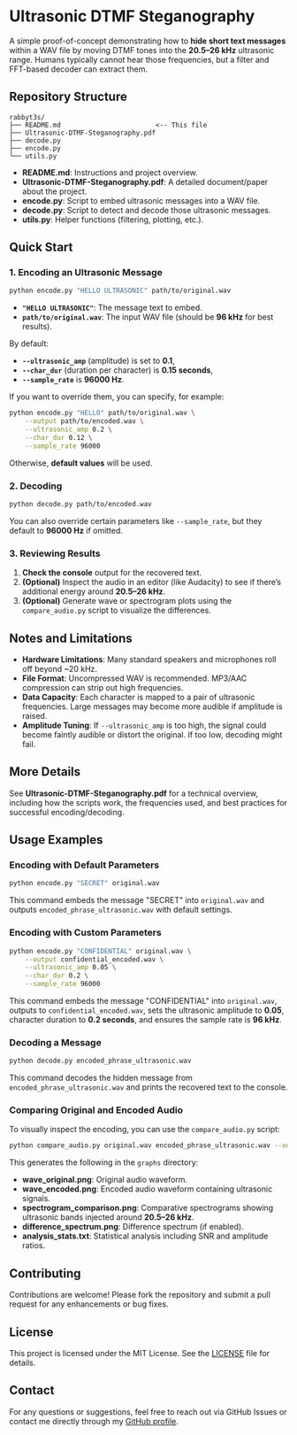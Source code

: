 

# Ultrasonic DTMF Steganography

A simple proof-of-concept demonstrating how to **hide short text messages** within a WAV file by moving DTMF tones into the **20.5–26 kHz** ultrasonic range. Humans typically cannot hear those frequencies, but a filter and FFT-based decoder can extract them.

## Repository Structure

```
rabbyt3s/
├── README.md                        <-- This file
├── Ultrasonic-DTMF-Steganography.pdf
├── decode.py
├── encode.py
└── utils.py
```

- **README.md**: Instructions and project overview.  
- **Ultrasonic-DTMF-Steganography.pdf**: A detailed document/paper about the project.  
- **encode.py**: Script to embed ultrasonic messages into a WAV file.  
- **decode.py**: Script to detect and decode those ultrasonic messages.  
- **utils.py**: Helper functions (filtering, plotting, etc.).

## Quick Start

### 1. Encoding an Ultrasonic Message

```bash
python encode.py "HELLO ULTRASONIC" path/to/original.wav
```

- **`"HELLO ULTRASONIC"`**: The message text to embed.
- **`path/to/original.wav`**: The input WAV file (should be **96 kHz** for best results).

By default:
- **`--ultrasonic_amp`** (amplitude) is set to **0.1**,  
- **`--char_dur`** (duration per character) is **0.15 seconds**,  
- **`--sample_rate`** is **96000 Hz**.

If you want to override them, you can specify, for example:

```bash
python encode.py "HELLO" path/to/original.wav \
    --output path/to/encoded.wav \
    --ultrasonic_amp 0.2 \
    --char_dur 0.12 \
    --sample_rate 96000
```

Otherwise, **default values** will be used.

### 2. Decoding

```bash
python decode.py path/to/encoded.wav
```

You can also override certain parameters like `--sample_rate`, but they default to **96000 Hz** if omitted.

### 3. Reviewing Results

1. **Check the console** output for the recovered text.  
2. **(Optional)** Inspect the audio in an editor (like Audacity) to see if there’s additional energy around **20.5–26 kHz**.  
3. **(Optional)** Generate wave or spectrogram plots using the `compare_audio.py` script to visualize the differences.

## Notes and Limitations

- **Hardware Limitations**: Many standard speakers and microphones roll off beyond ~20 kHz.  
- **File Format**: Uncompressed WAV is recommended. MP3/AAC compression can strip out high frequencies.  
- **Data Capacity**: Each character is mapped to a pair of ultrasonic frequencies. Large messages may become more audible if amplitude is raised.  
- **Amplitude Tuning**: If `--ultrasonic_amp` is too high, the signal could become faintly audible or distort the original. If too low, decoding might fail.

## More Details

See **Ultrasonic-DTMF-Steganography.pdf** for a technical overview, including how the scripts work, the frequencies used, and best practices for successful encoding/decoding.

## Usage Examples

### Encoding with Default Parameters

```bash
python encode.py "SECRET" original.wav
```

This command embeds the message "SECRET" into `original.wav` and outputs `encoded_phrase_ultrasonic.wav` with default settings.

### Encoding with Custom Parameters

```bash
python encode.py "CONFIDENTIAL" original.wav \
    --output confidential_encoded.wav \
    --ultrasonic_amp 0.05 \
    --char_dur 0.2 \
    --sample_rate 96000
```

This command embeds the message "CONFIDENTIAL" into `original.wav`, outputs to `confidential_encoded.wav`, sets the ultrasonic amplitude to **0.05**, character duration to **0.2 seconds**, and ensures the sample rate is **96 kHz**.

### Decoding a Message

```bash
python decode.py encoded_phrase_ultrasonic.wav
```

This command decodes the hidden message from `encoded_phrase_ultrasonic.wav` and prints the recovered text to the console.

### Comparing Original and Encoded Audio

To visually inspect the encoding, you can use the `compare_audio.py` script:

```bash
python compare_audio.py original.wav encoded_phrase_ultrasonic.wav --output graphs
```

This generates the following in the `graphs` directory:
- **wave_original.png**: Original audio waveform.
- **wave_encoded.png**: Encoded audio waveform containing ultrasonic signals.
- **spectrogram_comparison.png**: Comparative spectrograms showing ultrasonic bands injected around **20.5–26 kHz**.
- **difference_spectrum.png**: Difference spectrum (if enabled).
- **analysis_stats.txt**: Statistical analysis including SNR and amplitude ratios.

## Contributing

Contributions are welcome! Please fork the repository and submit a pull request for any enhancements or bug fixes.

## License

This project is licensed under the MIT License. See the [LICENSE](LICENSE) file for details.

## Contact

For any questions or suggestions, feel free to reach out via GitHub Issues or contact me directly through my [GitHub profile](https://github.com/rabbyt3s).
